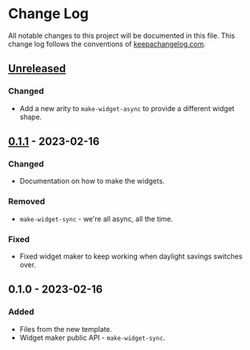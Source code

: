 # Change Log
All notable changes to this project will be documented in this file. This change log follows the conventions of [keepachangelog.com](http://keepachangelog.com/).

## [Unreleased]
### Changed
- Add a new arity to `make-widget-async` to provide a different widget shape.

## [0.1.1] - 2023-02-16
### Changed
- Documentation on how to make the widgets.

### Removed
- `make-widget-sync` - we're all async, all the time.

### Fixed
- Fixed widget maker to keep working when daylight savings switches over.

## 0.1.0 - 2023-02-16
### Added
- Files from the new template.
- Widget maker public API - `make-widget-sync`.

[Unreleased]: https://sourcehost.site/your-name/ch08-testing/compare/0.1.1...HEAD
[0.1.1]: https://sourcehost.site/your-name/ch08-testing/compare/0.1.0...0.1.1
